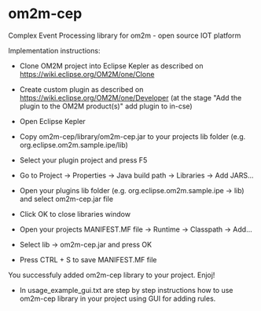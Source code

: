 # om2m-cep
Complex Event Processing library for om2m - open source IOT platform

Implementation instructions:

- Clone OM2M project into Eclipse Kepler as described on https://wiki.eclipse.org/OM2M/one/Clone
- Create custom plugin as described on https://wiki.eclipse.org/OM2M/one/Developer (at the stage "Add the plugin to the OM2M product(s)" add plugin to in-cse)

- Open Eclipse Kepler
- Copy om2m-cep/library/om2m-cep.jar to your projects lib folder (e.g. org.eclipse.om2m.sample.ipe/lib)
- Select your plugin project and press F5
- Go to Project -> Properties -> Java build path -> Libraries -> Add JARS... 
- Open your plugins lib folder (e.g. org.eclipse.om2m.sample.ipe -> lib) and select om2m-cep.jar file
- Click OK to close libraries window
- Open your projects MANIFEST.MF file -> Runtime -> Classpath -> Add...
- Select lib -> om2m-cep.jar and press OK
- Press CTRL + S to save MANIFEST.MF file

You successfuly added om2m-cep library to your project. Enjoj!

- In usage_example_gui.txt are step by step instructions how to use om2m-cep library in your project using GUI for adding rules.

